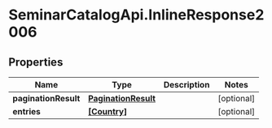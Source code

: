 # SeminarCatalogApi.InlineResponse2006

## Properties
Name | Type | Description | Notes
------------ | ------------- | ------------- | -------------
**paginationResult** | [**PaginationResult**](PaginationResult.md) |  | [optional] 
**entries** | [**[Country]**](Country.md) |  | [optional] 


